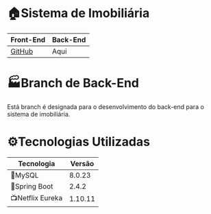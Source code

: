 # 🏠Sistema de Imobiliária

Front-End|Back-End
--|--
[GitHub](https://github.com/RP-IV-GP2/front-web)| Aqui

# 🏭Branch de Back-End 
Está branch é designada para o desenvolvimento do back-end para o sistema de imobiliária.

# ⚙Tecnologias Utilizadas

Tecnologia|Versão 
----|----
🐬MySQL|8.0.23
🍃Spring Boot|2.4.2
📺Netflix Eureka|1.10.11
